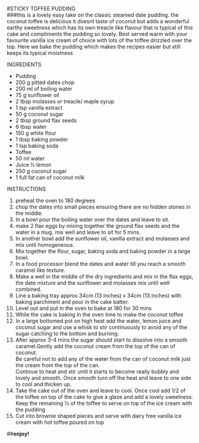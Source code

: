 #STICKY TOFFEE PUDDING  
###this is a lovely easy take on the classic steamed date pudding. the coconut toffee is delicious it doesnt taste of coconut but adds a wonderful earthy
sweetness which has its own treacle like flavour that is typical of this cake and compliments the pudding so lovely. Best served warm with your favourite vanilla ice cream
of choice with lots of the toffee drizzled over the top. Here we bake the pudding which makes the recipes easier but still keeps its typical moistness

INGREDIENTS
* Pudding
* 200 g pitted dates chop
* 200 ml of boiling water
* 75 g sunflower oil
* 2 tbsp molasses or treacle/ maple syrup
* 1 tsp vanilla extract
* 50 g coconut sugar
* 2 tbsp ground flax seeds
* 6 tbsp water
* 150 g white flour
* 1 tbsp baking powder
* 1 tsp baking soda
* Toffee
* 50 ml water
* Juice ½ lemon
* 250 g coconut sugar
* 1 full fat can of coconut milk

INSTRUCTIONS
1. preheat the oven to 180 degrees
2. chop the dates into small pieces ensuring there are no hidden stones in the middle.
3. In a bowl pour the boiling water over the dates and leave to sit.
4. make 2 flax eggs by mixing together the ground flax seeds and the water in a mug, mix well and leave to sit for 5 mins.
5. In another bowl add the sunflower oil, vanilla extract and molasses and mix until homogeneous.
6. Mix together the flour, sugar, baking soda and baking powder in a large bowl.
7. In a food processor blend the dates and water till you reach a smooth caramel like texture.
8. Make a well in the middle of the dry ingredients and mix in the flax eggs, the date mixture and the sunflower and molasses mix until well combined.
9. Line a baking tray approx 34cm (13 inches) x 34cm (13 inches) with baking parchment and pour in the cake batter.
10. Level out and put in the oven to bake at 180 for 30 mins
11. While the cake is baking in the oven time to make the coconut toffee
12. In a large bottomed pot on high heat add the water, lemon juice and coconut sugar and use a whisk to stir continuously to avoid any of the sugar catching to the bottom and burning.
13. After approx 3-4 mins the sugar should start to dissolve into a smooth caramel.Gently add the coconut cream from the top of the can of coconut.  
Be careful not to add any of the water from the can of coconut milk just the cream from the top of the can.  
Continue to heat and stir until it starts to become really bubbly and lovely and smooth. Once smooth turn off the heat and leave to one side to cool and thicken up.
14. Take the cake out of the oven and leave to cool. Once cool add 1/2 of the toffee on top of the cake to give a glaze and add a lovely sweetness.  
Keep the remaining ½ of the toffee to serve on top of the ice cream with the pudding
15. Cut into brownie shaped pieces and serve with dairy free vanilla ice cream with hot toffee poured on top

##**enjoy!**
